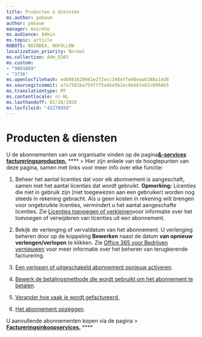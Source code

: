 ```yaml
---
title: Producten & diensten
ms.author: pebaum
author: pebaum
manager: mnirkhe
ms.audience: Admin
ms.topic: article
ROBOTS: NOINDEX, NOFOLLOW
localization_priority: Normal
ms.collection: Adm_O365
ms.custom:
- "9001669"
- "3736"
ms.openlocfilehash: ed6981629941e2f2ecc348effe98eaa6388a14d8
ms.sourcegitcommit: a7a7581ba754f7f5a46e5b2ec0e667e82c8964b5
ms.translationtype: MT
ms.contentlocale: nl-NL
ms.lasthandoff: 02/26/2020
ms.locfileid: "42278850"
---
```

# <a name="products--services"></a>Producten & diensten

U de abonnementen van uw organisatie vinden op de pagina[**&-services factureringsproducten.**](https://go.microsoft.com/fwlink/p/?linkid=842054) **** >  Hier zijn enkele van de hoogtepunten van deze pagina, samen met links voor meer info over elke functie:

1. Beheer het aantal licenties dat voor elk abonnement is aangeschaft, samen met het aantal licenties dat wordt gebruikt.  **Opmerking:** Licenties die niet in gebruik zijn (niet toegewezen aan een gebruiker) worden nog steeds in rekening gebracht.  Als u geen kosten in rekening wilt brengen voor ongebruikte licenties, vermindert u het aantal aangeschafte licenties. Zie [Licenties toevoegen of verkleinen](https://docs.microsoft.com/alchemyinsights/how-to-add-or-reduce-licenses)voor informatie over het toevoegen of verwijderen van licenties uit een abonnement.

2. Bekijk de verlenging of vervaldatum van het abonnement.  U verlenging beheren door op de koppeling **Bewerken** naast de datum **van opnieuw verlengen/verlopen** te klikken.  Zie [Office 365 voor Bedrijven vernieuwen](https://go.microsoft.com/fwlink/?linkid=2119216) voor meer informatie over het beheren van terugkerende facturering.

3. [Een verlopen of uitgeschakeld abonnement opnieuw activeren](https://go.microsoft.com/fwlink/?linkid=2117519).

4. [Bewerk de betalingsmethode die wordt gebruikt om het abonnement te betalen](https://go.microsoft.com/fwlink/?linkid=2117167).

5. [Verander hoe vaak je wordt gefactureerd.](https://go.microsoft.com/fwlink/?linkid=2119112)

6. [Het abonnement opzeggen](https://go.microsoft.com/fwlink/?linkid=2119113).

U aanvullende abonnementen kopen via de pagina > [**Factureringsinkoopservices.**](https://go.microsoft.com/fwlink/p/?linkid=868433) ****
